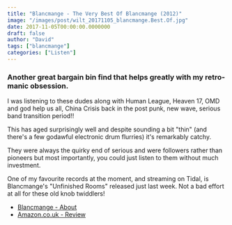 ```yaml
---
title: "Blancmange - The Very Best Of Blancmange (2012)"
image: "/images/post/wilt_20171105_blancmange.Best.Of.jpg"
date: 2017-11-05T00:00:00.0000000
draft: false
author: "David"
tags: ["blancmange"]
categories: ["Listen"]
---
```

### Another great bargain bin find that helps greatly with my retro-manic obsession.

 I was listening to these dudes along with Human League, Heaven 17, OMD and god help us all, China Crisis back in the post punk, new wave, serious band transition period!!

 This has aged surprisingly well and despite sounding a bit "thin" (and there's a few godawful electronic drum flurries) it's remarkably catchy.

 They were always the quirky end of serious and were followers rather than pioneers but most importantly, you could just listen to them without much investment. 

 One of my favourite records at the moment, and streaming on Tidal, is Blancmange's "Unfinished Rooms" released just last week. Not a bad effort at all for these old knob twiddlers!

-  [Blancmange - About](http://www.blancmange.co.uk/about/)
-  [Amazon.co.uk - Review](https://www.amazon.co.uk/Very-Best-Blancmange/dp/B008BENEJQ/ref=sr_1_3?s=music&amp;ie=UTF8&amp;qid=1509854990&amp;sr=1-3&amp;keywords=blancmange+cd)